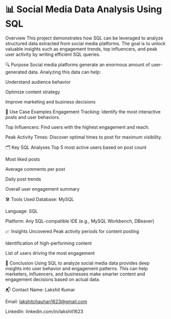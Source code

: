 # 📊 Social Media Data Analysis Using SQL
Overview
This project demonstrates how SQL can be leveraged to analyze structured data extracted from social media platforms. The goal is to unlock valuable insights such as engagement trends, top influencers, and peak user activity by writing efficient SQL queries.

🔍 Purpose
Social media platforms generate an enormous amount of user-generated data. Analyzing this data can help:

Understand audience behavior

Optimize content strategy

Improve marketing and business decisions

📌 Use Case Examples
Engagement Tracking: Identify the most interactive posts and user behaviors.

Top Influencers: Find users with the highest engagement and reach.

Peak Activity Times: Discover optimal times to post for maximum visibility.

🗂️ Key SQL Analyses
Top 5 most active users based on post count

Most liked posts

Average comments per post

Daily post trends

Overall user engagement summary

🛠 Tools Used
Database: MySQL

Language: SQL

Platform: Any SQL-compatible IDE (e.g., MySQL Workbench, DBeaver)

📈 Insights Uncovered
Peak activity periods for content posting

Identification of high-performing content

List of users driving the most engagement

📄 Conclusion
Using SQL to analyze social media data provides deep insights into user behavior and engagement patterns. This can help marketers, influencers, and businesses make smarter content and engagement decisions based on actual data.

📬 Contact
Name: Lakshit Kumar

Email: lakshitchauhan1623@gmail.com

LinkedIn: linkedin.com/in/lakshit1623
